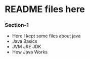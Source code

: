 # README files here

### Section-1
- Here I kept some files about java
- Java Basics
- JVM JRE JDK
- How Java Works
